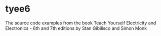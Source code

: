 # tyee6
The source code examples from the book Teach Yourself Electricity and Electronics - 6th and 7th editions by Stan Gibilisco and Simon Monk
